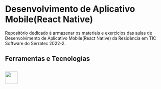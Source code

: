 # Desenvolvimento de Aplicativo Mobile(React Native)

Repositório dedicado à armazenar os materiais e exercicios das aulas de Desenvolvimento de Aplicativo Mobile(React Native) da Residência em TIC Software do Serratec 2022-2.

## Ferramentas e Tecnologias

##   <img src="https://cdn.jsdelivr.net/gh/devicons/devicon/icons/visualstudio/visualstudio-plain.svg" width="40" height="40"/>
